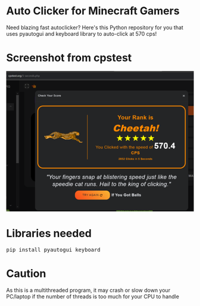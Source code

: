 # Auto Clicker for Minecraft Gamers
Need blazing fast autoclicker? Here's this Python repository for you that uses pyautogui and keyboard library to auto-click at 570 cps!

# Screenshot from cpstest
<img src="https://raw.githubusercontent.com/TufayelLUS/auto-clicker-for-minecraft-gamers/refs/heads/main/cps.png"> 

# Libraries needed
<pre>pip install pyautogui keyboard</pre>

# Caution
As this is a multithreaded program, it may crash or slow down your PC/laptop if the number of threads is too much for your CPU to handle
